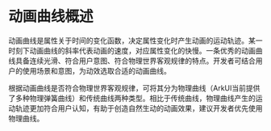 # 动画曲线概述
<!--Kit: ArkUI-->
<!--Subsystem: ArkUI-->
<!--Owner: @CCFFWW-->
<!--Designer: @yangfan229-->
<!--Tester: @lxl007-->
<!--Adviser: @HelloCrease-->

动画曲线是属性关于时间的变化函数，决定属性变化时产生动画的运动轨迹。某一时刻下动画曲线的斜率代表动画的速度，对应属性变化的快慢。一条优秀的动画曲线具备连续光滑、符合用户意图、符合物理世界客观规律的特点。开发者可结合用户的使用场景和意图，为动效选取合适的动画曲线。

根据动画曲线是否符合物理世界客观规律，可将其分为物理曲线（ArkUI当前提供了多种物理弹簧曲线）和传统曲线两种类型。相比于传统曲线，物理曲线产生的运动轨迹更加符合用户认知，有助于创造自然生动的动画效果，建议开发者优先使用物理曲线。



